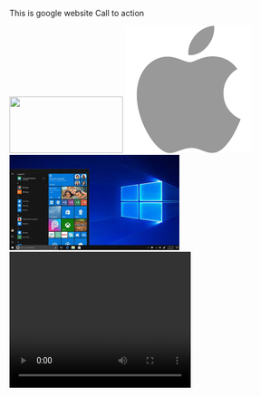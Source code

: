 This is google website
<a class="button">Call to action</a>


<img src="https://raw.githubusercontent.com/iwebsite128/test1/master/win10.jpg"  width="200" height="100">

<img src="apple.png" alt="apple label">

<img src="win8.jpg" alt="win8">

<video width="320" height="240" autoplay>
  <source src="video.mov" type="video/mov">
